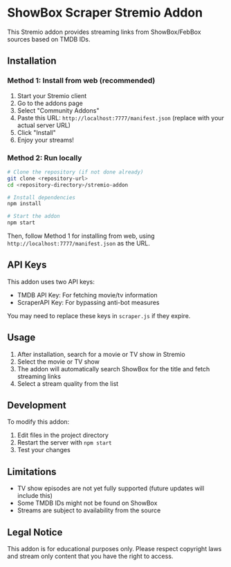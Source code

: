 # ShowBox Scraper Stremio Addon

This Stremio addon provides streaming links from ShowBox/FebBox sources based on TMDB IDs.

## Installation

### Method 1: Install from web (recommended)

1. Start your Stremio client
2. Go to the addons page
3. Select "Community Addons"
4. Paste this URL: `http://localhost:7777/manifest.json` (replace with your actual server URL)
5. Click "Install"
6. Enjoy your streams!

### Method 2: Run locally

```bash
# Clone the repository (if not done already)
git clone <repository-url>
cd <repository-directory>/stremio-addon

# Install dependencies
npm install

# Start the addon
npm start
```

Then, follow Method 1 for installing from web, using `http://localhost:7777/manifest.json` as the URL.

## API Keys

This addon uses two API keys:
- TMDB API Key: For fetching movie/tv information
- ScraperAPI Key: For bypassing anti-bot measures

You may need to replace these keys in `scraper.js` if they expire.

## Usage

1. After installation, search for a movie or TV show in Stremio
2. Select the movie or TV show
3. The addon will automatically search ShowBox for the title and fetch streaming links
4. Select a stream quality from the list

## Development

To modify this addon:

1. Edit files in the project directory
2. Restart the server with `npm start`
3. Test your changes

## Limitations

- TV show episodes are not yet fully supported (future updates will include this)
- Some TMDB IDs might not be found on ShowBox
- Streams are subject to availability from the source

## Legal Notice

This addon is for educational purposes only. Please respect copyright laws and stream only content that you have the right to access. 